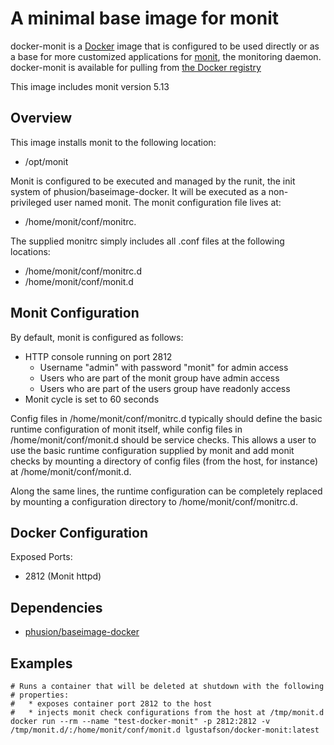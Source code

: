 A minimal base image for monit
==============================

docker-monit is a [Docker](http://www.docker.io) image that is configured
to be used directly or as a base for more customized applications for
[monit](http://www.mmonit.com/monit), the monitoring daemon.  docker-monit
is available for pulling from
[the Docker registry](https://index.docker.io/u/lgustafson/docker-monit)

This image includes monit version 5.13

Overview
--------

This image installs monit to the following location:

  * /opt/monit

Monit is configured to be executed and managed by the runit, the init
system of phusion/baseimage-docker.  It will be executed as a
non-privileged user named monit.  The monit configuration file lives
at:

  * /home/monit/conf/monitrc.

The supplied monitrc simply includes all .conf files at the following
locations:

  * /home/monit/conf/monitrc.d
  * /home/monit/conf/monit.d


Monit Configuration
-------------

By default, monit is configured as follows:

  * HTTP console running on port 2812
      * Username "admin" with password "monit" for admin access
      * Users who are part of the monit group have admin access
      * Users who are part of the users group have readonly access
  * Monit cycle is set to 60 seconds

Config files in /home/monit/conf/monitrc.d typically should define the basic
runtime configuration of monit itself, while config files in
/home/monit/conf/monit.d should be service checks.  This allows a user to use
the basic runtime configuration supplied by monit and add monit checks by
mounting a directory of config files (from the host, for instance) at
/home/monit/conf/monit.d.

Along the same lines, the runtime configuration can be
completely replaced by mounting a configuration directory to
/home/monit/conf/monitrc.d.

Docker Configuration
--------------------

Exposed Ports:
  * 2812 (Monit httpd)

Dependencies
------------

  * [phusion/baseimage-docker](https://github.com/phusion/baseimage-docker)

Examples
--------

    # Runs a container that will be deleted at shutdown with the following
	# properties:
	#   * exposes container port 2812 to the host
	#   * injects monit check configurations from the host at /tmp/monit.d
    docker run --rm --name "test-docker-monit" -p 2812:2812 -v /tmp/monit.d/:/home/monit/conf/monit.d lgustafson/docker-monit:latest
